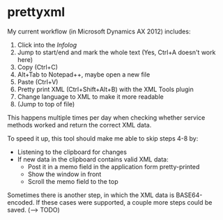 # prettyxml

My current workflow (in Microsoft Dynamics AX 2012) includes:

1. Click into the *Infolog*
2. Jump to start/end and mark the whole text (Yes, Ctrl+A doesn't work here)
3. Copy (Ctrl+C)
4. Alt+Tab to Notepad++, maybe open a new file
5. Paste (Ctrl+V)
6. Pretty print XML (Ctrl+Shift+Alt+B) with the XML Tools plugin
7. Change language to XML to make it more readable
8. (Jump to top of file)

This happens multiple times per day when checking whether service methods worked and return the correct XML data. 

To speed it up, this tool should make me able to skip steps 4-8 by:

* Listening to the clipboard for changes
* If new data in the clipboard contains valid XML data:
  * Post it in a memo field in the application form pretty-printed
  * Show the window in front
  * Scroll the memo field to the top

Sometimes there is another step, in which the XML data is BASE64-encoded. If these cases were supported, a couple more steps could be saved. (--> TODO)
